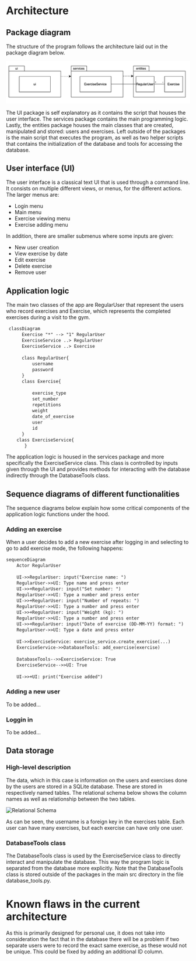 # Architecture

## Package diagram

The structure of the program follows the architecture laid out in the package diagram below.

![Package diagram](https://github.com/sippohippo/ot-harjoitustyo/blob/master/dokumentaatio/packagediagram_v2.png)

The UI package is self explanatory as it contains the script that houses the user interface. The services package contains the main programming logic. Lastly, the entities package houses the main classes that are created, manipulated and stored: users and exercises. Left outside of the packages is the main script that executes the program, as well as two helper scripts that contains the initialization of the database and tools for accessing the database.

## User interface (UI)

The user interface is a classical text UI that is used through a command line. It consists on multiple different views, or menus, for the different actions. The larger menus are:

* Login menu
* Main menu
* Exercise viewing menu
* Exercise adding menu  

In addition, there are smaller submenus where some inputs are given:

* New user creation 
* View exercise by date 
* Edit exercise 
* Delete exercise 
* Remove user

## Application logic

The main two classes of the app are RegularUser that represent the users who record exercises and Exercise, which represents the completed exercises during a visit to the gym.

```mermaid
 classDiagram
      Exercise "*" --> "1" RegularUser
      ExerciseService ..> RegularUser
      ExerciseService ..> Exercise
     
      class RegularUser{
          username
          password
      }
      class Exercise{
          
          exercise_type
          set_number
          repetitions
          weight
          date_of_exercise
          user
          id
      }
    class ExerciseService{
       }       

```

The application logic is housed in the services package and more specifically the ExerciseService class. This class is controlled by inputs given through the UI and provides methods for interacting with the database indirectly through the DatabaseTools class.

## Sequence diagrams of different functionalities

The sequence diagrams below explain how some critical components of the application logic functions under the hood. 

### Adding an exercise

When a user decides to add a new exercise after logging in and selecting to go to add exercise mode, the following happens:

```mermaid
sequenceDiagram
    Actor RegularUser

    UI->>RegularUser: input("Exercise name: ")
    RegularUser->>UI: Type name and press enter
    UI->>+RegularUser: input("Set number: ")
    RegularUser->>UI: Type a number and press enter
    UI->>+RegularUser: input("Number of repeats: ")
    RegularUser->>UI: Type a number and press enter
    UI->>+RegularUser: input("Weight (kg): ")
    RegularUser->>UI: Type a number and press enter
    UI->>+RegularUser: input("Date of exercise (DD-MM-YY) format: ")
    RegularUser->>UI: Type a date and press enter    
    
    UI->>ExerciseService: exercise_service.create_exercise(...)
    ExerciseService->>DatabaseTools: add_exercise(exercise)

    DatabaseTools-->>ExerciseService: True
    ExerciseService-->>UI: True

    UI->>+UI: print("Exercise added")
```

### Adding a new user

To be added...


### Loggin in

To be added...


## Data storage

### High-level description

The data, which in this case is information on the users and exercises done by the users are stored in a SQLite database. These are stored in respectively named tables. The relational schema below shows the column names as well as relationship between the two tables.

![Relational Schema](https://github.com/sippohippo/ot-harjoitustyo/blob/master/dokumentaatio/rschema)

As can be seen, the username is a foreign key in the exercises table. Each user can have many exercises, but each exercise can have only one user. 

### DatabaseTools class

The DatabaseTools class is used by the ExerciseService class to directly interact and manipulate the database. This way the program logic is separated from the database more explicitly. Note that the DatabaseTools class is stored outside of the packages in the main src directory in the file database_tools.py. 


# Known flaws in the current architecture

As this is primarily designed for personal use, it does not take into consideration the fact that in the database there will be a problem if two separate users were to record the exact same exercise, as these would not be unique. This could be fixed by adding an additional ID column.

